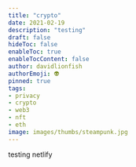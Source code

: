 ```yaml
---
title: "crypto"
date: 2021-02-19
description: "testing"
draft: false
hideToc: false
enableToc: true
enableTocContent: false
author: davidlionfish
authorEmoji: 👽
pinned: true
tags: 
- privacy
- crypto
- web3
- nft
- eth
image: images/thumbs/steampunk.jpg
---
```


testing netlify

